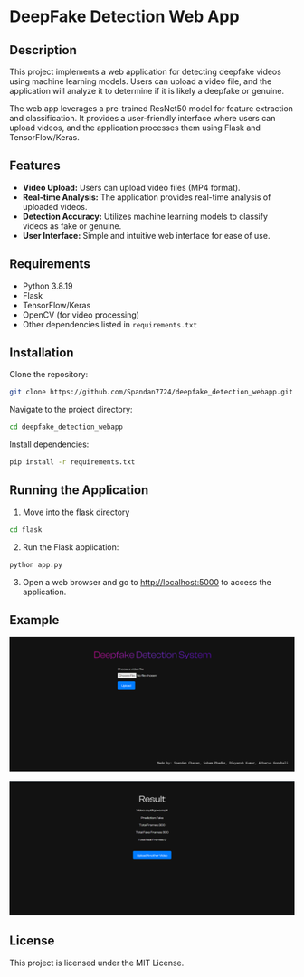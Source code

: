 ﻿# DeepFake Detection Web App

## Description
This project implements a web application for detecting deepfake videos using machine learning models. Users can upload a video file, and the application will analyze it to determine if it is likely a deepfake or genuine.

The web app leverages a pre-trained ResNet50 model for feature extraction and classification. It provides a user-friendly interface where users can upload videos, and the application processes them using Flask and TensorFlow/Keras.

## Features
- **Video Upload:** Users can upload video files (MP4 format).
- **Real-time Analysis:** The application provides real-time analysis of uploaded videos.
- **Detection Accuracy:** Utilizes machine learning models to classify videos as fake or genuine.
- **User Interface:** Simple and intuitive web interface for ease of use.

## Requirements
- Python 3.8.19
- Flask
- TensorFlow/Keras
- OpenCV (for video processing)
- Other dependencies listed in `requirements.txt`

## Installation
Clone the repository:
```bash
git clone https://github.com/Spandan7724/deepfake_detection_webapp.git
```
Navigate to the project directory:
```bash
cd deepfake_detection_webapp
```
Install dependencies:
```bash 
pip install -r requirements.txt
```

## Running the Application

1. Move into the flask directory 
```bash
cd flask
```

2. Run the Flask application:
```bash
python app.py
```
3. Open a web browser and go to <http://localhost:5000> to access the application.

## Example

![Alt Text](assets/Screenshot%202024-06-16%20143006.png)


![Alt Text](assets/Screenshot%202024-06-16%20143104.png)


## License

This project is licensed under the MIT License.